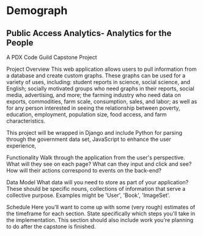 # Demograph
## Public Access Analytics- Analytics for the People
A PDX Code Guild Capstone Project


Project Overview
This web application allows users to pull information from a database and create custom graphs. These graphs can be used for a variety of uses, including: student reports in science, social science, and English; socially motivated groups who need graphs in their reports, social media, advertising, and more; the farming industry who need data on exports, commodities, farm scale, consumption, sales, and labor; as well as for any person interested in seeing the relationship between poverty, education, employment, population size, food access, and farm characteristics. 

This project will be wrapped in Django and include Python for parsing through the government data set, JavaScript to enhance the user experience, 

Functionality
Walk through the application from the user's perspective. What will they see on each page? What can they input and click and see? How will their actions correspond to events on the back-end?

Data Model
What data will you need to store as part of your application? These should be specific nouns, collections of information that serve a collective purpose. Examples might be 'User', 'Book', 'ImageSet'.

Schedule
Here you'll want to come up with some (very rough) estimates of the timeframe for each section. State specifically which steps you'll take in the implementation. This section should also include work you're planning to do after the capstone is finished.
